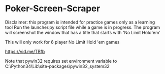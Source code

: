 # Poker-Screen-Scraper

Disclaimer: this program is intended for practice games only as a learning tool
Run the launcher.py script file while a game is in progress. The program will screenshot the window that has a title that starts with 'No Limit Hold\'em'

This will only work for 6 player No Limit Hold 'em games

https://vid.me/TBfb


Note that pywin32 requires set environment variable to C:\Python34\Lib\site-packages\pywin32_system32



